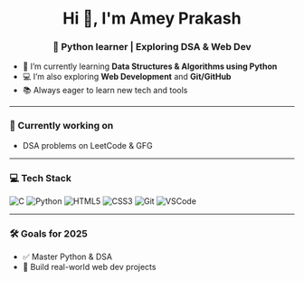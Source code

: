 <h1 align="center">Hi 👋, I'm Amey Prakash</h1>
<h3 align="center">🚀 Python learner | Exploring DSA & Web Dev</h3>

- 🌱 I’m currently learning **Data Structures & Algorithms using Python**
- 💻 I’m also exploring **Web Development** and **Git/GitHub**
- 📚 Always eager to learn new tech and tools

---

### 📌 Currently working on
- DSA problems on LeetCode & GFG
---

### 💻 Tech Stack
![C](https://img.shields.io/badge/C-A8B9CC?style=for-the-badge&logo=c&logoColor=white)
![Python](https://img.shields.io/badge/Python-3776AB?style=for-the-badge&logo=python&logoColor=white)
![HTML5](https://img.shields.io/badge/HTML5-E34F26?style=for-the-badge&logo=html5&logoColor=white)
![CSS3](https://img.shields.io/badge/CSS3-1572B6?style=for-the-badge&logo=css3&logoColor=white)
![Git](https://img.shields.io/badge/Git-F05032?style=for-the-badge&logo=git&logoColor=white)
![VSCode](https://img.shields.io/badge/VS%20Code-007ACC?style=for-the-badge&logo=visual-studio-code&logoColor=white)

---

### 🛠️ Goals for 2025
- ✅ Master Python & DSA
- 🚀 Build real-world web dev projects
